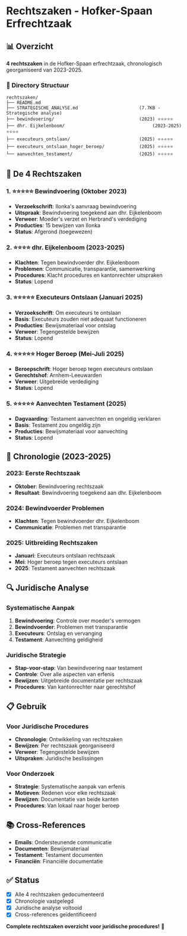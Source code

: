 # Rechtszaken - Hofker-Spaan Erfrechtzaak

## 📊 Overzicht
**4 rechtszaken** in de Hofker-Spaan erfrechtzaak, chronologisch georganiseerd van 2023-2025.

### 📁 Directory Structuur
```
rechtszaken/
├── README.md
├── STRATEGISCHE_ANALYSE.md                       (7.7KB - Strategische analyse)
├── bewindvoering/                                (2023) ⭐⭐⭐⭐⭐
├── dhr. Eijkelenboom/                                 (2023-2025) ⭐⭐⭐⭐
├── executeurs_ontslaan/                          (2025) ⭐⭐⭐⭐⭐
├── executeurs_ontslaan_hoger_beroep/             (2025) ⭐⭐⭐⭐⭐
└── aanvechten_testament/                         (2025) ⭐⭐⭐⭐⭐
```

## 🎯 De 4 Rechtszaken

### 1. ⭐⭐⭐⭐⭐ Bewindvoering (Oktober 2023)
- **Verzoekschrift**: Ilonka's aanvraag bewindvoering
- **Uitspraak**: Bewindvoering toegekend aan dhr. Eijkelenboom
- **Verweer**: Moeder's verzet en Herbrand's verdediging
- **Producties**: 15 bewijzen van Ilonka
- **Status**: Afgerond (toegewezen)

### 2. ⭐⭐⭐⭐ dhr. Eijkelenboom (2023-2025)
- **Klachten**: Tegen bewindvoerder dhr. Eijkelenboom
- **Problemen**: Communicatie, transparantie, samenwerking
- **Procedures**: Klacht procedures en kantonrechter uitspraken
- **Status**: Lopend

### 3. ⭐⭐⭐⭐⭐ Executeurs Ontslaan (Januari 2025)
- **Verzoekschrift**: Om executeurs te ontslaan
- **Basis**: Executeurs zouden niet adequaat functioneren
- **Producties**: Bewijsmateriaal voor ontslag
- **Verweer**: Tegengestelde bewijzen
- **Status**: Lopend

### 4. ⭐⭐⭐⭐⭐ Hoger Beroep (Mei-Juli 2025)
- **Beroepschrift**: Hoger beroep tegen executeurs ontslaan
- **Gerechtshof**: Arnhem-Leeuwarden
- **Verweer**: Uitgebreide verdediging
- **Status**: Lopend

### 5. ⭐⭐⭐⭐⭐ Aanvechten Testament (2025)
- **Dagvaarding**: Testament aanvechten en ongeldig verklaren
- **Basis**: Testament zou ongeldig zijn
- **Producties**: Bewijsmateriaal voor aanvechting
- **Status**: Lopend

## 📅 Chronologie (2023-2025)

### 2023: Eerste Rechtszaak
- **Oktober**: Bewindvoering rechtszaak
- **Resultaat**: Bewindvoering toegekend aan dhr. Eijkelenboom

### 2024: Bewindvoerder Problemen
- **Klachten**: Tegen bewindvoerder dhr. Eijkelenboom
- **Communicatie**: Problemen met transparantie

### 2025: Uitbreiding Rechtszaken
- **Januari**: Executeurs ontslaan rechtszaak
- **Mei**: Hoger beroep tegen executeurs ontslaan
- **2025**: Testament aanvechten rechtszaak

## 🔍 Juridische Analyse

### Systematische Aanpak
1. **Bewindvoering**: Controle over moeder's vermogen
2. **Bewindvoerder**: Problemen met transparantie
3. **Executeurs**: Ontslag en vervanging
4. **Testament**: Aanvechting geldigheid

### Juridische Strategie
- **Stap-voor-stap**: Van bewindvoering naar testament
- **Controle**: Over alle aspecten van erfenis
- **Bewijzen**: Uitgebreide documentatie per rechtszaak
- **Procedures**: Van kantonrechter naar gerechtshof

## 📋 Gebruik

### Voor Juridische Procedures
- **Chronologie**: Ontwikkeling van rechtszaken
- **Bewijzen**: Per rechtszaak georganiseerd
- **Verweer**: Tegengestelde bewijzen
- **Uitspraken**: Juridische beslissingen

### Voor Onderzoek
- **Strategie**: Systematische aanpak van erfenis
- **Motieven**: Redenen voor elke rechtszaak
- **Bewijzen**: Documentatie van beide kanten
- **Procedures**: Van lokaal naar hoger beroep

## 📚 Cross-References
- **Emails**: Ondersteunende communicatie
- **Documenten**: Bewijsmateriaal
- **Testament**: Testament documenten
- **Financiën**: Financiële documentatie

## ✅ Status
- [x] Alle 4 rechtszaken gedocumenteerd
- [x] Chronologie vastgelegd
- [x] Juridische analyse voltooid
- [x] Cross-references geïdentificeerd

**Complete rechtszaken overzicht voor juridische procedures!** 🎯


